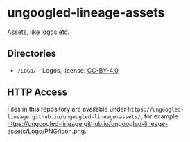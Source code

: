 # ungoogled-lineage-assets

Assets, like logos etc.

## Directories

* `/LOGO/` - Logos, license: [CC-BY-4.0](https://github.com/Ungoogled-Lineage/ungoogled-lineage-assets/blob/master/Logo/LICENSE)

## HTTP Access

Files in this repository are available under `https://ungoogled-lineage.github.io/ungoogled-lineage-assets/`, for example https://ungoogled-lineage.github.io/ungoogled-lineage-assets/Logo/PNG/icon.png.
